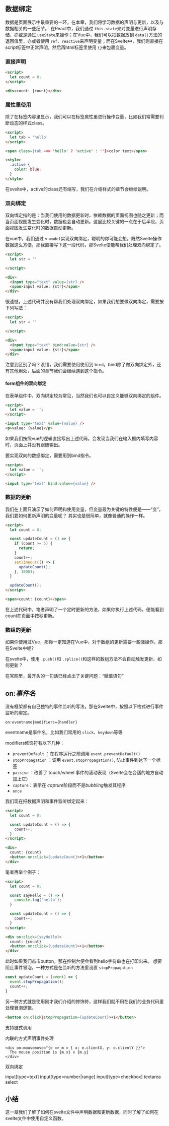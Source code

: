 ## 数据绑定

数据是页面展示中最重要的一环，在本章，我们将学习数据的声明与更新，以及与数据相关的一些细节。
在React中，我们通过 `this.state`来对变量进行声明存储，亦或是通过 `useState`来操作；在Vue中，我们可以把数据放到 `data()`方法的返回值里，亦或者使用 `ref`、`reactive`来声明变量；而在Svelte中，我们则直接在script标签中正常声明，然后再html标签里使用 `{}`来包裹变量。

### 直接声明

```html
<script>
  let count = 0;
</script>

<div>count: {count}</div>
```

### 属性里使用

除了在标签内容里显示，我们可以在标签属性里进行操作变量，比如我们常需要判断动态的样式class。

```html
<script>
  let tab = 'hello'
</script>

<span class={tab === 'hello' ? 'active' : ''}>color text</span>

<style>
  .active {
    color: blue;
  }
</style>
```

在svelte中，active的class还有缩写，我们在介绍样式的章节会继续说明。

### 双向绑定
双向绑定指的是：当我们使用的数据更新时，依赖数据的页面视图也随之更新；而当页面视图发生变化时，数据也会自动更新。这里比较关键的一点在于后半段，页面视图发生变化时的数据自动更新。

在vue中，我们通过 `v-model`实现双向绑定，聪明的你可能会想，既然Svelte操作数据这么方便，那我直接写下这一段代码，那Svelte便能帮我们处理双向绑定了。

```html
<script>
  let str = ''

</script>

<div>
  <input type="text" value={str} />
  <span>input value: {str}</span>
</div>
```

很遗憾，上述代码并没有帮我们处理双向绑定，如果我们想要做双向绑定，需要按下列写法：

```html
<script>
  let str = ''

</script>

<div>
  <input type="text" bind:value={str} />
  <span>input value: {str}</span>
</div>
```

注意到区别了吗？没错，我们需要使用使用到 `bind`。bind除了做双向绑定外，还有其他用处，后面的章节我们会继续遇到这个指令。

#### form组件的双向绑定
在表单组件中，双向绑定较为常见，当然我们也可以自定义能够双向绑定的组件。

```html
<script>
  let value = '';
</script>

<input type="text" value={value} />
<p>value: {value}</p>
```

如果我们按照vue的逻辑直接写出上述代码，会发现当我们在输入框内填写内容时，页面上并没有跟随输出。

要实现双向的数据绑定，需要用到bind指令。
```html
<script>
  let value = '';
</script>

<input type="text" bind:value={value} />
```

### 数据的更新

我们在上面只演示了如何声明和使用变量，但变量最为关键的特性便是——“变”，我们要如何更新声明的变量呢？
其实也是很简单，就像普通的操作一样。

```html
<script>
  let count = 0;

  const updateCount = () => {
    if (count >= 5) {
      return;
    }
    count++;
    setTimeout(() => {
      updateCount();
    }, 1000);
  }

  updateCount();
</script>

<span>count: {count}</span>
```

在上述代码中，笔者声明了一个定时更新的方法，如果你执行上述代码，便能看到count在页面中按秒更新。

### 数组的更新

如果你使用过Vue，那你一定知道在Vue中，对于数组的更新需要一些骚操作。那在Svelte中呢?

在svelte中，使用 `.push()`和 `.splice()`和这样的数组方法不会自动触发更新，如何更新？

在官网里，最开头的一句话已经点出了关键问题：“赋值语句”

## on:*事件名*

没有框架都有自己独特的事件监听的写法，那在Svelte中，按照以下格式进行事件监听的绑定。

```
on:eventname|modifiers={handler}
```

eventname是事件名，比如我们常用的 `click`、`keydown`等等

modifiers修饰符有以下几种：

* `preventDefault` ：在程序运行之前调用 `event.preventDefault()`
* `stopPropagation` ：调用 `event.stopPropagation()`, 防止事件到达下一个标签
* `passive` ：改善了 touch/wheel 事件的滚动表现（Svelte会在合适的地方自动加上它）
* `capture`：表示在 *capture*阶段而不是*bubbling*触发其程序
* `once`

我们现在把数据声明和事件监听绑定起来：

```html
<script>
  let count = 0;

  const updateCount = () => {
    count++;
  }
</script>

<div>
  count: {count}
  <button on:click={updateCount}>+1</button>
</div>
```

笔者再举个例子：

```html
<script>
  let count = 0;

  const sayHello = () => {
    console.log('hello');
  }

  const updateCount = () => {
    count++;
  }
</script>

<div on:click={sayHello}>
  count: {count}
  <button on:click={updateCount}>+1</button>
</div>
```

此时如果我们点击button，那在控制台便会看到hello字符串也在打印出来。
想要阻止事件冒泡，一种方式是在监听的方法里设置 `stopPropagation`

```javascript
const updateCount = (event) => {
  event.stopPropagation();
  count++;
}
```

另一种方式就是使用刚才我们介绍的修饰符，这样我们就不用在我们的业务代码里处理冒泡逻辑。

```html
<button on:click|stopPropagation={updateCount}>+1</button>
```

支持链式调用

内联的方式声明事件处理
```
<div on:mousemove="{e => m = { x: e.clientX, y: e.clientY }}">
  The mouse position is {m.x} x {m.y}
</div>
```

双向绑定

input[type=text]
input[type=number|range]
input[type=checkbox]
textarea
select

## 小结

这一章我们了解了如何在svelte文件中声明数据和更新数据，同时了解了如何在svelte文件中使用自定义函数。
